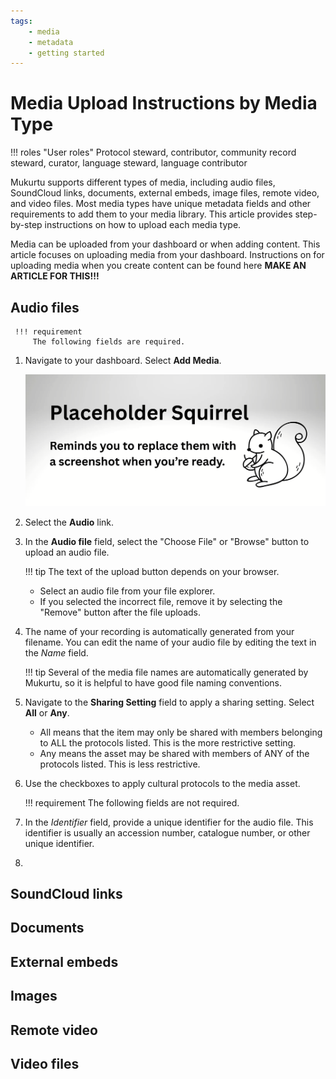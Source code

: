```yaml
---
tags: 
    - media
    - metadata
    - getting started
---
```

# Media Upload Instructions by Media Type

!!! roles "User roles"
	Protocol steward, contributor, community record steward, curator, language steward, language contributor 

Mukurtu supports different types of media, including audio files, SoundCloud links, documents, external embeds, image files, remote video, and video files. Most media types have unique metadata fields and other requirements to add them to your media library. This article provides step-by-step instructions on how to upload each media type.

Media can be uploaded from your dashboard or when adding content. This article focuses on uploading media from your dashboard. Instructions on for uploading media when you create content can be found here **MAKE AN ARTICLE FOR THIS!!!**

## Audio files

     !!! requirement
         The following fields are required.

1. Navigate to your dashboard. Select **Add Media**. 

    ![Screenshot of Mukurtu dashboard with the Add Media link highlighted.](../_embeds/placeholderscreenshot.png)

2. Select the **Audio** link.
3. In the **Audio file** field, select the "Choose File" or "Browse" button to upload an audio file. 

     !!! tip
         The text of the upload button depends on your browser. 
        
    - Select an audio file from your file explorer.        
    - If you selected the incorrect file, remove it by selecting the "Remove" button after the file uploads.

4. The name of your recording is automatically generated from your filename. You can edit the name of your audio file by editing the text in the *Name* field.

     !!! tip
         Several of the media file names are automatically generated by Mukurtu, so it is helpful to have good file naming conventions.

5. Navigate to the **Sharing Setting** field to apply a sharing setting. Select **All** or **Any**.
    - All means that the item may only be shared with members belonging to ALL the protocols listed. This is the more restrictive setting. 
    - Any means the asset may be shared with members of ANY of the protocols listed. This is less restrictive.

6. Use the checkboxes to apply cultural protocols to the media asset.

     !!! requirement
         The following fields are not required.

7. In the *Identifier* field, provide a unique identifier for the audio file. This identifier is usually an accession number, catalogue number, or other unique identifier.

8. 


## SoundCloud links

## Documents

## External embeds

## Images

## Remote video

## Video files


